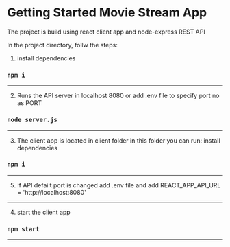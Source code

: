 # Getting Started Movie Stream App

The project is build using react client app and node-express REST API

In the project directory, follw the steps:

1. install dependencies

### `npm i`

---

2. Runs the API server in localhost 8080 or add .env file to specify port no as PORT

### `node server.js`

---

3. The client app is located in client folder in this folder you can run:
   install dependencies

### `npm i`

---

5. If API defailt port is changed add .env file and add REACT_APP_API_URL = 'http://localhost:8080'

---

4. start the client app

### `npm start`

---
